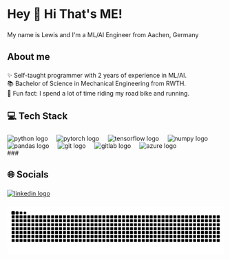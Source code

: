 <h1 align="left">Hey 👋 Hi That's ME!</h1>

###

<p align="left">My name is Lewis and I'm a ML/AI Engineer from Aachen, Germany</p>

###

<h2 align="left">About me</h2>

###

<p align="left">
✨ Self-taught programmer with 2 years of experience in ML/AI.
<br>📚 Bachelor of Science in Mechanical Engineering from RWTH.
<br>🎲 Fun fact: I spend a lot of time riding my road bike and running.
</p>

###

<h2 align="left"> 💻 Tech Stack</h2>

###

<div align="left">
  <img src="https://cdn.jsdelivr.net/gh/devicons/devicon/icons/python/python-original.svg" height="40" alt="python logo"  />
  <img width="12" />
  <img src="https://cdn.jsdelivr.net/gh/devicons/devicon/icons/pytorch/pytorch-original.svg" height="40" alt="pytorch logo"  />
  <img width="12" />
  <img src="https://cdn.jsdelivr.net/gh/devicons/devicon/icons/tensorflow/tensorflow-original.svg" height="40" alt="tensorflow logo"  />
  <img width="12" />
  <img src="https://cdn.jsdelivr.net/gh/devicons/devicon/icons/numpy/numpy-original.svg" height="40" alt="numpy logo"  />
  <img width="12" />
  <img src="https://cdn.jsdelivr.net/gh/devicons/devicon/icons/pandas/pandas-original.svg" height="40" alt="pandas logo"  />
  <img width="12" />
  <img src="https://cdn.jsdelivr.net/gh/devicons/devicon/icons/git/git-original.svg" height="40" alt="git logo"  />
  <img width="12" />
  <img src="https://cdn.jsdelivr.net/gh/devicons/devicon/icons/gitlab/gitlab-original.svg" height="40" alt="gitlab logo"  />
  <img width="12" />
  <img src="https://cdn.jsdelivr.net/gh/devicons/devicon/icons/azure/azure-original.svg" height="40" alt="azure logo"  />
</div>
###

<h2 align="left"> 🌐 Socials </h2>

###

<div align="left">
  <a href="https://www.linkedin.com/in/lewismaximilianschmidtke/" target="_blank">
    <img src="https://raw.githubusercontent.com/maurodesouza/profile-readme-generator/master/src/assets/icons/social/linkedin/default.svg" width="52" height="40" alt="linkedin logo" />
  </a>
</div>

###
<picture>
  <source media="(prefers-color-scheme: dark)" srcset="https://raw.githubusercontent.com/LewisSchmidtke/LewisSchmidtke/output/github-snake-dark.svg" />
  <source media="(prefers-color-scheme: light)" srcset="https://raw.githubusercontent.com/LewisSchmidtke/LewisSchmidtke/output/github-snake.svg" />
  <img src="https://raw.githubusercontent.com/LewisSchmidtke/LewisSchmidtke/output/snake.svg" alt="Snake animation" />
</picture>


###
